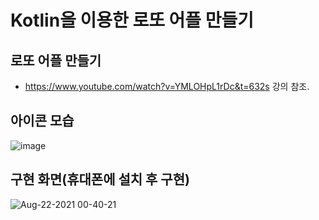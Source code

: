 # Kotlin을 이용한 로또 어플 만들기

## 로또 어플 만들기
- https://www.youtube.com/watch?v=YMLOHpL1rDc&t=632s 강의 참조.

## 아이콘 모습
![image](https://user-images.githubusercontent.com/75111342/130345048-db81fbd1-bc4e-454b-a986-b51b0be1bd67.png)


## 구현 화면(휴대폰에 설치 후 구현)
![Aug-22-2021 00-40-21](https://user-images.githubusercontent.com/75111342/130327407-dc7bb440-51cb-46ab-a1c5-bc85a2b28ea2.gif)
